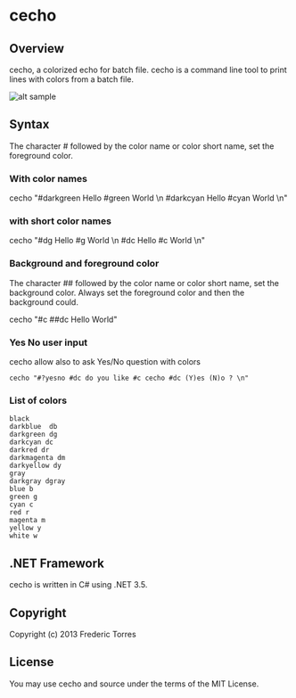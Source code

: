 ﻿# cecho

## Overview
cecho, a colorized echo for batch file.
cecho is a command line tool to print lines with colors from a batch file.

![alt sample](https://raw.github.com/fredericaltorres/cecho/master/README.jpg "ReadMeImage")

## Syntax
The character # followed by the color name or color short name,
set the foreground color.

### With color names
cecho "#darkgreen Hello #green World \n #darkcyan Hello #cyan World \n"

### with short color names
cecho "#dg Hello #g World \n #dc Hello #c World \n"

### Background and foreground color
The character ## followed by the color name or color short name,
set the background color. Always set the foreground color and then
the background could.

cecho "#c ##dc Hello World"

### Yes No user input
cecho allow also to ask Yes/No question with colors

    cecho "#?yesno #dc do you like #c cecho #dc (Y)es (N)o ? \n"

### List of colors

    black     
    darkblue  db 
    darkgreen dg 
    darkcyan dc  
    darkred dr  
    darkmagenta dm
    darkyellow dy
    gray      
    darkgray dgray 
    blue b     
    green g     
    cyan c      
    red r      
    magenta m   
    yellow y   
    white w    

## .NET Framework
cecho is written in C# using .NET 3.5.

## Copyright
Copyright (c) 2013 Frederic Torres

## License
You may use cecho and source under the terms of the MIT License.